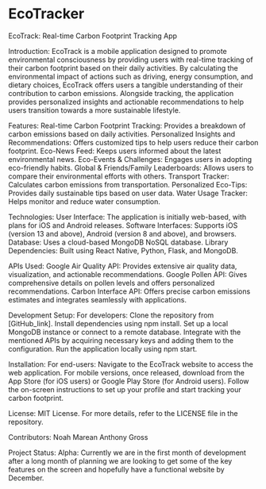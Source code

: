 # EcoTracker
EcoTrack: Real-time Carbon Footprint Tracking App

Introduction:
EcoTrack is a mobile application designed to promote environmental consciousness by providing users with real-time tracking of their carbon footprint based on their daily activities. By calculating the environmental impact of actions such as driving, energy consumption, and dietary choices, EcoTrack offers users a tangible understanding of their contribution to carbon emissions. Alongside tracking, the application provides personalized insights and actionable recommendations to help users transition towards a more sustainable lifestyle.


Features:
Real-time Carbon Footprint Tracking: Provides a breakdown of carbon emissions based on daily activities.
Personalized Insights and Recommendations: Offers customized tips to help users reduce their carbon footprint.
Eco-News Feed: Keeps users informed about the latest environmental news.
Eco-Events & Challenges: Engages users in adopting eco-friendly habits.
Global & Friends/Family Leaderboards: Allows users to compare their environmental efforts with others.
Transport Tracker: Calculates carbon emissions from transportation.
Personalized Eco-Tips: Provides daily sustainable tips based on user data.
Water Usage Tracker: Helps monitor and reduce water consumption.


Technologies:
User Interface: The application is initially web-based, with plans for iOS and Android releases.
Software Interfaces: Supports iOS (version 13 and above), Android (version 8 and above), and browsers.
Database: Uses a cloud-based MongoDB NoSQL database.
Library Dependencies: Built using React Native, Python, Flask, and MongoDB.


APIs Used:
Google Air Quality API: Provides extensive air quality data, visualization, and actionable recommendations.
Google Pollen API: Gives comprehensive details on pollen levels and offers personalized recommendations.
Carbon Interface API: Offers precise carbon emissions estimates and integrates seamlessly with applications.


Development Setup:
For developers:
Clone the repository from [GitHub_link].
Install dependencies using npm install.
Set up a local MongoDB instance or connect to a remote database.
Integrate with the mentioned APIs by acquiring necessary keys and adding them to the configuration.
Run the application locally using npm start.


Installation:
For end-users:
Navigate to the EcoTrack website to access the web application.
For mobile versions, once released, download from the App Store (for iOS users) or Google Play Store (for Android users).
Follow the on-screen instructions to set up your profile and start tracking your carbon footprint.

License:
MIT License. For more details, refer to the LICENSE file in the repository.

Contributors:
Noah Marean
Anthony Gross


Project Status:
Alpha: Currently we are in the first month of development after a long month of planning we are looking to get some of the key features on the screen and hopefully have a functional website by December.

